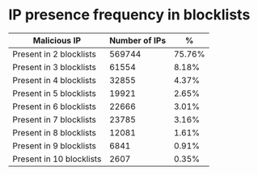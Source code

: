 # IP presence frequency in blocklists
| Malicious IP | Number of IPs | % |
|----|----|----|
| Present in 2 blocklists | 569744 | 75.76% |
| Present in 3 blocklists | 61554 | 8.18% |
| Present in 4 blocklists | 32855 | 4.37% |
| Present in 5 blocklists | 19921 | 2.65% |
| Present in 6 blocklists | 22666 | 3.01% |
| Present in 7 blocklists | 23785 | 3.16% |
| Present in 8 blocklists | 12081 | 1.61% |
| Present in 9 blocklists | 6841 | 0.91% |
| Present in 10 blocklists | 2607 | 0.35% |
